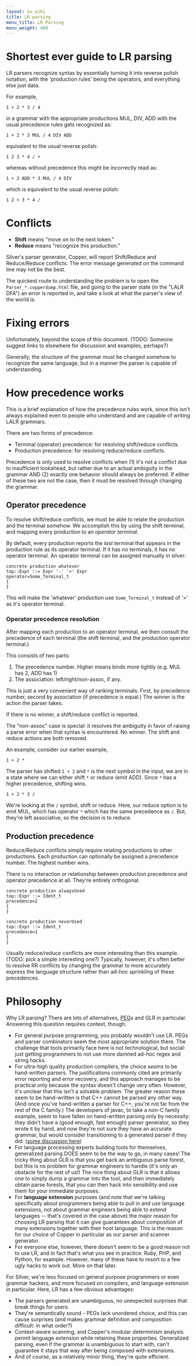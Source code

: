 ```yaml
---
layout: sv_wiki
title: LR parsing
menu_title: LR Parsing
menu_weight: 400
---
```


# Shortest ever guide to LR parsing

LR parsers recognize syntax by essentially turning it into reverse polish notation, with the 'production rules' being the operators, and everything else just data.

For example,

`1 + 2 * 3 / 4`

in a grammar with the appropriate productions MUL, DIV, ADD with the usual precedence rules gets recognized as:

`1 + 2 * 3 MUL / 4 DIV ADD`

equivalent to the usual reverse polish:

`1 2 3 * 4 / +`

whereas without precedence this might be incorrectly read as:

`1 + 2 ADD * 3 MUL / 4 DIV`

which is equivalent to the usual reverse polish:

`1 2 + 3 * 4 /`

# Conflicts

  * **Shift** means "move on to the next token."
  * **Reduce** means "recognize this production."

Silver's parser generator, Copper, will report Shift/Reduce and Reduce/Reduce conflicts. The error message generated on the command line may not be the best.

The quickest route to understanding the problem is to open the `Parser_*.copperdump.html` file, and going to the parser state (in the "LALR DFA") an error is reported in, and take a look at what the parser's view of the world is.

# Fixing errors

Unfortunately, beyond the scope of this document. (TODO: Someone suggest links to elsewhere for discussion and examples, perhaps?)

Generally, the structure of the grammar must be changed somehow to recognize the same language, but in a manner the parser is capable of understanding.

# How precedence works

This is a brief explanation of how the precedence rules work, since this isn't always explained even to people who understand and are capable of writing LALR grammars.

There are two forms of precedence:

  * Terminal (operator) precedence: for resolving shift/reduce conflicts.
  * Production precedence: for resolving reduce/reduce conflicts.

Precedence is only used to resolve conflicts when (1) it's not a conflict due to insufficient lookahead, but rather due to an actual ambiguity in the grammar AND (2) exactly one behavior should always be preferred.  If either of these two are not the case, then it must be resolved through changing the grammar.

## Operator precedence

To resolve shift/reduce conflicts, we must be able to relate the production and the terminal somehow. We accomplish this by using the shift terminal, and mapping every production to an _operator terminal_.

By default, every production reports the _last_ terminal that appears in the production rule as its operator terminal. If it has no terminals, it has no operator terminal. An operator terminal can be assigned manually in silver:

```
concrete production whatever
top::Expr ::= Expr '-' '>' Expr
operator=Some_Terminal_t
{
}
```

This will make the 'whatever' production use `Some_Terminal_t` instead of '>' as it's operator terminal.

### Operator precedence resolution

After mapping each production to an operator terminal, we then consult the precedence of each terminal (the shift terminal, and the production operator terminal.)

This consists of two parts:

  1. The precedence number.  Higher means binds more tightly (e.g. MUL has 2, ADD has 1)
  1. The association: left/right/non-assoc, if any.

This is just a very convenient way of ranking terminals. First, by precedence number, second by association (if precedence is equal.) The winner is the action the parser takes.

If there is no winner, a shift/reduce conflict is reported.

The "non-assoc" case is special: it resolves the ambiguity in favor of raising a parse error when that syntax is encountered. No winner. The shift and reduce actions are both removed.

An example, consider our earlier example,

`1 + 2 *`

The parser has shifted `1 + 2` and `*` is the next symbol in the input, we are in a state where we can either shift `*` or reduce (emit ADD). Since `*` has a higher precedence, shifting wins.

`1 + 2 * 3 /`

We're looking at the `/` symbol, shift or reduce. Here, our reduce option is to emit MUL, which has operator `*` which has the same precedence as `/`. But, they're left associative, so the decision is to reduce.

## Production precedence

Reduce/Reduce conflicts simply require relating productions to other productions. Each production can optionally be assigned a precedence number. The highest number wins.

There is no interaction or relationship between production precedence and operator precedence at all. They're entirely orthogonal.

```
concrete production alwaysUsed
top::Expr ::= Ident_t
precedence=2
{
}

concrete production neverUsed
top::Expr ::= Ident_t
precedence=1
{
}
```

Usually reduce/reduce conflicts are more interesting than this example. (TODO: pick a simple interesting one?)  Typically, however, it's often better to resolve RR conflicts by changing the grammar to more accurately express the language structure rather than ad-hoc sprinkling of these precedences.

# Philosophy

Why LR parsing? There are lots of alternatives, [PEG](http://en.wikipedia.org/wiki/Parsing_expression_grammar)s and GLR in particular. Answering this question requires context, though.

  * For general purpose programming, you probably wouldn't use LR. PEGs and parser combinators seem the most appropriate solution there. The challenge that tools primarily face here is not technological, but social: just getting programmers to not use more damned ad-hoc regex and string hacks.
  * For ultra-high quality production compilers, the choice _seems_ to be hand-written parsers. The justifications commonly cited are primarily error reporting and error recovery, and this approach manages to be practical only because the syntax doesn't change very often. However, it's unclear that this isn't a solvable problem. The greater reason these seem to be hand-written is that C++ cannot be parsed any other way. (And once you've hand-written a parser for C++, you're not far from the rest of the C family.) The developers of javac, to take a non-C family example, seem to have fallen on hand-written parsing only by necessity: they didn't have a (good enough, fast enough) parser generator, so they wrote it by hand, and now they're not sure they have an accurate grammar, but would consider transitioning to a generated parser if they did. ([some discussion here](http://mail.openjdk.java.net/pipermail/compiler-dev/2012-February/thread.html#4014))
  * For language processing experts building tools for themselves, generalized parsing DOES seem to be the way to go, in many cases! The tricky thing about GLR is that you get back an ambiguous parse forest, but this is no problem for grammar engineers to handle (it's only an obstacle for the rest of us!)  The nice thing about GLR is that it allows one to simply dump a grammar into the tool, and then immediately obtain parse forests, that you can then hack into sensibility and use them for your immediate purposes.
  * For **language extension** purposes (and note that we're talking specifically about programmers being able to pull in and use language extensions, not about grammar engineers being able to extend languages -- that's covered in the case above) the major reason for choosing LR parsing that it can give guarantees about composition of many extensions together with their host language. This is the reason for our choice of Copper in particular as our parser and scanner generator.
  * For everyone else, however, there doesn't seem to be a good reason not to use LR, and in fact that's what you see in practice: Ruby, PHP, and Python, for example. However, many of these have to resort to a few ugly hacks to work out. More on that later.


For Silver, we're less focused on general purpose programmers or even grammar hackers, and more focused on compilers, and language extension in particular. Here, LR has a few obvious advantages:

  * The parsers generated are unambiguous, no unexpected surprises that break things for users.
  * They're semantically sound - PEGs lack unordered choice, and this can cause surprises (and makes grammar definition and composition difficult: in what order?)
  * Context-aware scanning, and Copper's modular determinism analysis permit language extension while retaining these properties. Generalized parsing, even if the grammar is unambiguous to start with, can't guarantee it stays that way after being composed with extensions.
  * And of course, as a relatively minor thing, they're quite efficient.
